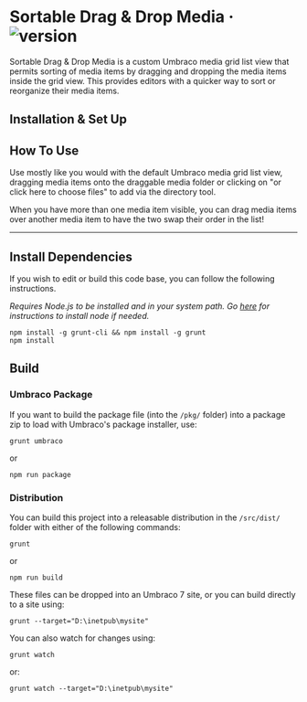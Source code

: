 # Sortable Drag & Drop Media &middot; ![version](https://img.shields.io/badge/version-1.0.0-green.svg)

Sortable Drag & Drop Media is a custom Umbraco media grid list view that permits sorting of media items by dragging and dropping the media items inside the grid view. This provides editors with a quicker way to sort or reorganize their media items.

## Installation & Set Up


## How To Use

Use mostly like you would with the default Umbraco media grid list view, dragging media items onto the draggable media folder or clicking on "or click here to choose files" to add via the directory tool.

When you have more than one media item visible, you can drag media items over another media item to have the two swap their order in the list!

---

## Install Dependencies

If you wish to edit or build this code base, you can follow the following instructions.

*Requires Node.js to be installed and in your system path. Go [here](https://docs.npmjs.com/getting-started/installing-node) for instructions to install node if needed.*

    npm install -g grunt-cli && npm install -g grunt
    npm install

## Build

### Umbraco Package

If you want to build the package file (into the `/pkg/` folder) into a package zip to load with Umbraco's package installer, use:

    grunt umbraco

or

    npm run package

### Distribution

You can build this project into a releasable distribution in the `/src/dist/` folder with either of the following commands:

    grunt

or

    npm run build

These files can be dropped into an Umbraco 7 site, or you can build directly to a site using:

    grunt --target="D:\inetpub\mysite"

You can also watch for changes using:

    grunt watch

or:

    grunt watch --target="D:\inetpub\mysite"

